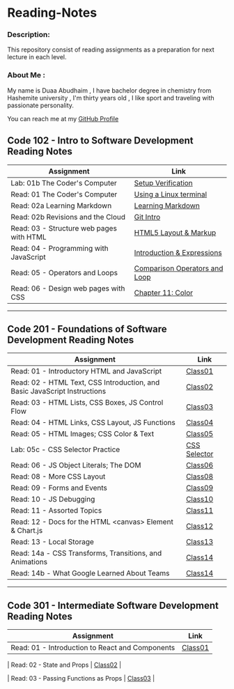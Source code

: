 # Reading-Notes


### Description:
This repository consist of reading assignments as a preparation for next lecture in each level. 



### About Me :
My name is Duaa Abudhaim , I have bachelor degree in chemistry from Hashemite university , I'm thirty years old ,
I like sport and traveling with passionate personality.

You can reach me at my [GitHub Profile](https://github.com/duaa9094)




## Code 102 - Intro to Software Development Reading Notes


| Assignment                        | Link                            |
| --------------------------------- | -------------------------------- |
| Lab: 01b The Coder's Computer     | [Setup Verification](lab01b.md) |
| Read: 01 The Coder's Computer     | [Using a Linux terminal](/read01.md) |
| Read: 02a Learning Markdown       | [Learning Markdown](read02a.md) |
| Read: 02b Revisions and the Cloud | [Git Intro](read02b.md) |
| Read: 03 - Structure web pages with HTML | [HTML5 Layout & Markup](read03.md) |
| Read: 04 - Programming with JavaScript | [Introduction & Expressions](read04.md) |
| Read: 05 - Operators and Loops | [Comparison Operators and Loop ](read05.md) |
| Read: 06 - Design web pages with CSS | [Chapter 11: Color ](read06.md) |

-----------------------------------------------------------------------------------------------------------------------------------------------

## Code 201 - Foundations of Software Development Reading Notes

| Assignment                        | Link                            |
| --------------------------------- | ------------------------------- |
| Read: 01 - Introductory HTML and JavaScript | [Class01](class01.md)                            |
| Read: 02 - HTML Text, CSS Introduction, and Basic JavaScript Instructions | [Class02](class02md)                            |
| Read: 03 - HTML Lists, CSS Boxes, JS Control Flow | [Class03](class03.md)                            |
| Read: 04 - HTML Links, CSS Layout, JS Functions| [Class04](class04.md)                            |
| Read: 05 - HTML Images; CSS Color & Text | [Class05](class05.md)                            |
| Lab: 05c - CSS Selector Practice  | [CSS Selector](cssselector.md)                            |
| Read: 06 - JS Object Literals; The DOM    | [Class06](class06.md)                            |
| Read: 08 - More CSS Layout        | [Class08](class08.md)                            |
| Read: 09 - Forms and Events       | [Class09](class09.md)                            |
| Read: 10 - JS Debugging              | [Class10](class10.md)                            |
| Read: 11 - Assorted Topics        | [Class11](class11.md)                            |
| Read: 12 - Docs for the HTML \<canvas\> Element & Chart.js                        | [Class12](class12.md)                            |
| Read: 13 - Local Storage   | [Class13](class13.md)                            |
| Read: 14a - CSS Transforms, Transitions, and Animations         | [Class14](class14a.md)                            |
| Read: 14b - What Google Learned About Teams                       | [Class14](class14b.md)                            |

-----------------------------------------------------------------------------------------------------------------------------------------------

## Code 301 - Intermediate Software Development Reading Notes

| Assignment                        | Link                            |
| --------------------------------- | ------------------------------- |
| Read: 01 - Introduction to React and Components | [Class01](level301/class01.md)                            |

| Read: 02 - State and Props | [Class02](level301/class02.md)                            |

| Read: 03 - Passing Functions as Props | [Class03](level301/class03.md)                            |


